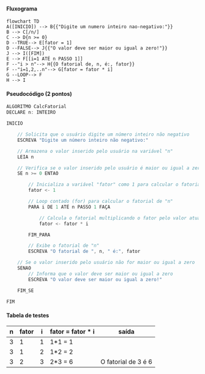 #### Fluxograma

```mermaid
flowchart TD
A([INICIO]) --> B{{"Digite um numero inteiro nao-negativo:"}}
B --> C[/n/]
C --> D{n >= 0}
D --TRUE--> E[fator = 1]
D --FALSE--> J{{"O valor deve ser maior ou igual a zero!"}}
J --> I([FIM])
E --> F[[i=1 ATÉ n PASSO 1]]
F --"i > n"--> H{{O fatorial de, n, é:, fator}}
F --"i=1,2,..n"--> G[fator = fator * i]
G --LOOP--> F
H --> I
```

#### Pseudocódigo (2 pontos)

```java
ALGORITMO CalcFatorial
DECLARE n: INTEIRO

INICIO

    // Solicita que o usuário digite um número inteiro não negativo
    ESCREVA "Digite um número inteiro não negativo:"

    // Armazena o valor inserido pelo usuário na variável "n"
    LEIA n

    // Verifica se o valor inserido pelo usuário é maior ou igual a zero
    SE n >= 0 ENTAO

        // Inicializa a variável "fator" como 1 para calcular o fatorial
        fator <- 1

        // Loop contado (for) para calcular o fatorial de "n"
        PARA i DE 1 ATÉ n PASSO 1 FAÇA

            // Calcula o fatorial multiplicando o fator pelo valor atual de "i"
            fator <- fator * i

        FIM_PARA

        // Exibe o fatorial de "n"
        ESCREVA "O fatorial de ", n, " é:", fator

    // Se o valor inserido pelo usuário não for maior ou igual a zero
    SENAO
        // Informa que o valor deve ser maior ou igual a zero
        ESCREVA "O valor deve ser maior ou igual a zero!"

    FIM_SE

FIM
```

#### Tabela de testes

| n  | fator | i  | fator = fator * i | saída               |
| -- | --    | -- | --                | --                  |
| 3  | 1     | 1  | 1*1 = 1           |                     |
| 3  | 1     | 2  | 1*2 = 2           |                     |
| 3  | 2     | 3  | 2*3 = 6           | O fatorial de 3 é 6 |

